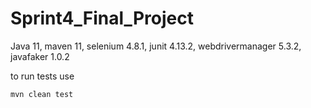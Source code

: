 # Sprint4_Final_Project
Java 11,
maven 11,
selenium 4.8.1,
junit 4.13.2,
webdrivermanager 5.3.2,
javafaker 1.0.2

to run tests use 
```shell
mvn clean test
```